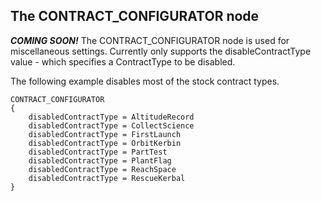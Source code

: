 ## The CONTRACT_CONFIGURATOR node

**_COMING SOON!_** The CONTRACT_CONFIGURATOR node is used for miscellaneous settings.  Currently only supports the disableContractType value - which specifies a ContractType to be disabled.

The following example disables most of the stock contract types.

    CONTRACT_CONFIGURATOR
    {
        disabledContractType = AltitudeRecord
        disabledContractType = CollectScience
        disabledContractType = FirstLaunch
        disabledContractType = OrbitKerbin
        disabledContractType = PartTest
        disabledContractType = PlantFlag
        disabledContractType = ReachSpace
        disabledContractType = RescueKerbal
    }

